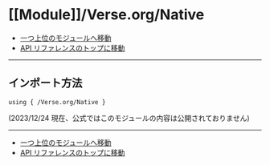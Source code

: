 # [[Module]]/Verse.org/Native

- [一つ上位のモジュールへ移動](../main.md)
- [API リファレンスのトップに移動](../../main.md)

---

## インポート方法

```verse
using { /Verse.org/Native }
```

(2023/12/24 現在、公式ではこのモジュールの内容は公開されておりません)

---

- [一つ上位のモジュールへ移動](../main.md)
- [API リファレンスのトップに移動](../../main.md)
